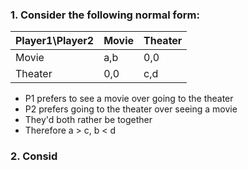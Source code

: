 


### 1. Consider the following normal form:
|Player1\Player2| Movie | Theater |
|--|--| --|
| Movie | a,b | 0,0 |
| Theater | 0,0 | c,d |

 - P1 prefers to see a movie over going to the theater
 - P2 prefers going to the theater over seeing a movie
 - They'd both rather be together
 - Therefore a > c, b < d

### 2. Consid

<!--stackedit_data:
eyJoaXN0b3J5IjpbMjAxNjk4OTg4N119
-->
